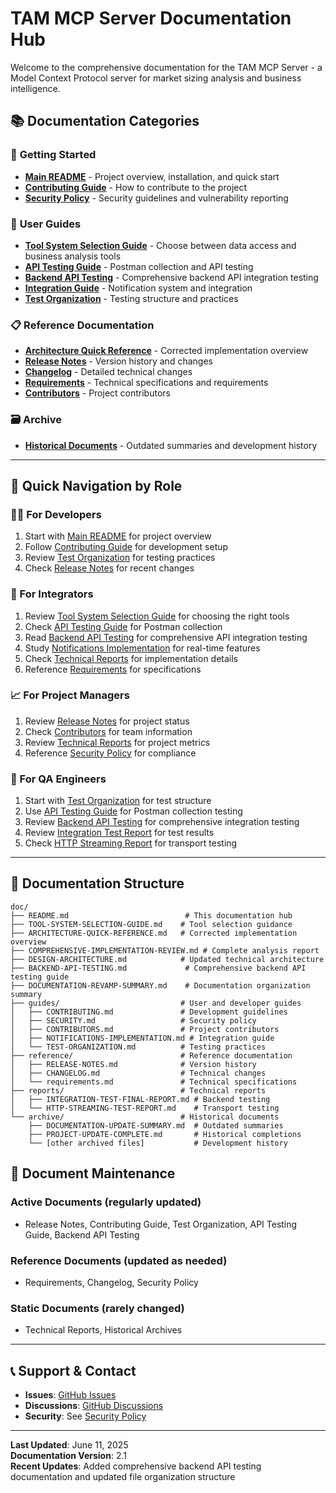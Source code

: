 # TAM MCP Server Documentation Hub

Welcome to the comprehensive documentation for the TAM MCP Server - a Model Context Protocol server for market sizing analysis and business intelligence.

## 📚 **Documentation Categories**

### 🚀 **Getting Started**
- **[Main README](../README.md)** - Project overview, installation, and quick start
- **[Contributing Guide](contributor/contributing.md)** - How to contribute to the project
- **[Security Policy](contributor/security.md)** - Security guidelines and vulnerability reporting

### 📖 **User Guides**
- **[Tool System Selection Guide](TOOL-SYSTEM-SELECTION-GUIDE.md)** - Choose between data access and business analysis tools
- **[API Testing Guide](../examples/README.md)** - Postman collection and API testing
- **[Backend API Testing](BACKEND-API-TESTING.md)** - Comprehensive backend API integration testing
- **[Integration Guide](guides/NOTIFICATIONS-IMPLEMENTATION.md)** - Notification system and integration
- **[Test Organization](guides/TEST-ORGANIZATION.md)** - Testing structure and practices

### 📋 **Reference Documentation**
- **[Architecture Quick Reference](ARCHITECTURE-QUICK-REFERENCE.md)** - Corrected implementation overview
- **[Release Notes](reference/RELEASE-NOTES.md)** - Version history and changes
- **[Changelog](reference/CHANGELOG.md)** - Detailed technical changes
- **[Requirements](reference/requirements.md)** - Technical specifications and requirements
- **[Contributors](guides/CONTRIBUTORS.md)** - Project contributors

### 🗃️ **Archive**
- **[Historical Documents](archive/)** - Outdated summaries and development history

---

## 🎯 **Quick Navigation by Role**

### **👩‍💻 For Developers**
1. Start with [Main README](../README.md) for project overview
2. Follow [Contributing Guide](contributor/contributing.md) for development setup
3. Review [Test Organization](guides/TEST-ORGANIZATION.md) for testing practices
4. Check [Release Notes](reference/RELEASE-NOTES.md) for recent changes

### **🔧 For Integrators**
1. Review [Tool System Selection Guide](TOOL-SYSTEM-SELECTION-GUIDE.md) for choosing the right tools
2. Check [API Testing Guide](../examples/README.md) for Postman collection
3. Read [Backend API Testing](BACKEND-API-TESTING.md) for comprehensive API integration testing
4. Study [Notifications Implementation](guides/NOTIFICATIONS-IMPLEMENTATION.md) for real-time features
5. Check [Technical Reports](reports/) for implementation details
6. Reference [Requirements](reference/requirements.md) for specifications

### **📈 For Project Managers**
1. Review [Release Notes](reference/RELEASE-NOTES.md) for project status
2. Check [Contributors](guides/CONTRIBUTORS.md) for team information
3. Review [Technical Reports](reports/) for project metrics
4. Reference [Security Policy](guides/SECURITY.md) for compliance

### **🧪 For QA Engineers**
1. Start with [Test Organization](guides/TEST-ORGANIZATION.md) for test structure
2. Use [API Testing Guide](../examples/README.md) for Postman collection testing
3. Review [Backend API Testing](BACKEND-API-TESTING.md) for comprehensive integration testing
4. Review [Integration Test Report](reports/INTEGRATION-TEST-FINAL-REPORT.md) for test results
5. Check [HTTP Streaming Report](reports/HTTP-STREAMING-TEST-REPORT.md) for transport testing

---

## 📂 **Documentation Structure**

```
doc/
├── README.md                          # This documentation hub
├── TOOL-SYSTEM-SELECTION-GUIDE.md    # Tool selection guidance
├── ARCHITECTURE-QUICK-REFERENCE.md   # Corrected implementation overview
├── COMPREHENSIVE-IMPLEMENTATION-REVIEW.md # Complete analysis report
├── DESIGN-ARCHITECTURE.md            # Updated technical architecture
├── BACKEND-API-TESTING.md             # Comprehensive backend API testing guide
├── DOCUMENTATION-REVAMP-SUMMARY.md    # Documentation organization summary
├── guides/                           # User and developer guides
│   ├── CONTRIBUTING.md               # Development guidelines
│   ├── SECURITY.md                   # Security policy
│   ├── CONTRIBUTORS.md               # Project contributors
│   ├── NOTIFICATIONS-IMPLEMENTATION.md # Integration guide
│   └── TEST-ORGANIZATION.md          # Testing practices
├── reference/                        # Reference documentation
│   ├── RELEASE-NOTES.md              # Version history
│   ├── CHANGELOG.md                  # Technical changes
│   └── requirements.md               # Technical specifications
├── reports/                          # Technical reports
│   ├── INTEGRATION-TEST-FINAL-REPORT.md # Backend testing
│   └── HTTP-STREAMING-TEST-REPORT.md    # Transport testing
└── archive/                          # Historical documents
    ├── DOCUMENTATION-UPDATE-SUMMARY.md  # Outdated summaries
    ├── PROJECT-UPDATE-COMPLETE.md       # Historical completions
    └── [other archived files]           # Development history
```

## 🔄 **Document Maintenance**

### **Active Documents** (regularly updated)
- Release Notes, Contributing Guide, Test Organization, API Testing Guide, Backend API Testing

### **Reference Documents** (updated as needed)
- Requirements, Changelog, Security Policy

### **Static Documents** (rarely changed)
- Technical Reports, Historical Archives

---

## 📞 **Support & Contact**

- **Issues**: [GitHub Issues](https://github.com/gvaibhav/TAM-MCP-Server/issues)
- **Discussions**: [GitHub Discussions](https://github.com/gvaibhav/TAM-MCP-Server/discussions)
- **Security**: See [Security Policy](guides/SECURITY.md)

---

**Last Updated**: June 11, 2025  
**Documentation Version**: 2.1  
**Recent Updates**: Added comprehensive backend API testing documentation and updated file organization structure
